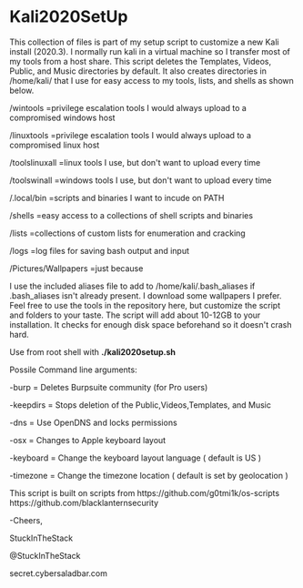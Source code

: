 <h1> Kali2020SetUp </h1>

<p>This collection of files is part of my setup script to customize a new Kali install (2020.3).  I normally run kali in a virtual machine so I transfer most of my tools from a host share.  This script deletes the Templates, Videos, Public, and Music directories by default.  It also creates directories in /home/kali/ that I use for easy access to my tools, lists, and shells as shown below.</p>
<p></p>
<p>   /wintools      =privilege escalation tools I would always upload to a compromised windows host</p>
<p>   /linuxtools    =privilege escalation tools I would always upload to a compromised linux host</p>
<p>   /toolslinuxall =linux tools I use, but don't want to upload every time</p>
<p>   /toolswinall   =windows tools I use, but don't want to upload every time</p>
<p>   /.local/bin    =scripts and binaries I want to incude on PATH</p>
<p>   /shells        =easy access to a collections of shell scripts and binaries</p>
<p>   /lists         =collections of custom lists for enumeration and cracking</p>
<p>   /logs          =log files for saving bash output and input</p>
<p>   /Pictures/Wallpapers =just because</p>
<p></p>
<p>I use the included aliases file to add to /home/kali/.bash_aliases if .bash_aliases isn't already present.  
I download some wallpapers I prefer.  Feel free to use the tools in the repository here, but customize the script and folders to your taste.  
The script will add about 10-12GB to your installation. It checks for enough disk space beforehand so it doesn't crash hard.</p>
<p></p>
<p>Use from root shell with  <strong>./kali2020setup.sh</strong> </p>
<p>  Possile Command line arguments:  </p>
<p>    -burp     = Deletes Burpsuite community (for Pro users) </p>
<p>    -keepdirs = Stops deletion of the Public,Videos,Templates, and Music </p>
<p>    -dns      = Use OpenDNS and locks permissions </p>
<p>    -osx      = Changes to Apple keyboard layout </p>
<p>    -keyboard <value> = Change the keyboard layout language  ( default is US ) </p>
<p>    -timezone <value> = Change the timezone location ( default is set by geolocation ) </p>
<p></p>
<p></p>
<p>This script is built on scripts from   https://github.com/g0tmi1k/os-scripts  https://github.com/blacklanternsecurity</p>
<p></p>
<p>-Cheers,</p>
<p>StuckInTheStack</p>
<p>@StuckInTheStack</p>
<p>secret.cybersaladbar.com</p>
